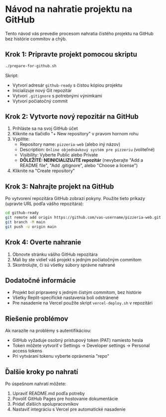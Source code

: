 # Návod na nahratie projektu na GitHub

Tento návod vás prevedie procesom nahratia čistého projektu na GitHub bez histórie commitov a chýb.

## Krok 1: Pripravte projekt pomocou skriptu

```bash
./prepare-for-github.sh
```

Skript:
- Vytvorí adresár `github-ready` s čistou kópiou projektu
- Inicializuje nový Git repozitár
- Vytvorí `.gitignore` s potrebnými výnimkami
- Vytvorí počiatočný commit

## Krok 2: Vytvorte nový repozitár na GitHub

1. Prihláste sa na svoj GitHub účet
2. Kliknite na tlačidlo "+ New repository" v pravom hornom rohu
3. Vyplňte:
   - Repository name: `pizzeria-web` (alebo iný názov)
   - Description: `Online objednávkový systém pre pizzeriu` (voliteľné)
   - Visibility: Vyberte Public alebo Private
   - **DÔLEŽITÉ: NEINICIALIZUJTE repozitár** (nevyberajte "Add a README file", "Add .gitignore", alebo "Choose a license")
4. Kliknite na "Create repository"

## Krok 3: Nahrajte projekt na GitHub

Po vytvorení repozitára GitHub zobrazí pokyny. Použite tieto príkazy (upravte URL podľa vášho repozitára):

```bash
cd github-ready
git remote add origin https://github.com/vas-username/pizzeria-web.git
git branch -M main
git push -u origin main
```

## Krok 4: Overte nahranie

1. Obnovte stránku vášho GitHub repozitára
2. Mali by ste vidieť váš projekt s jedným počiatočným commitom
3. Skontrolujte, či sú všetky súbory správne nahrané

## Dodatočné informácie

- Projekt bol pripravený s jedným čistým commitom, bez histórie
- Všetky Replit-specifické nastavenia boli odstránené
- Pre nasadenie na Vercel použite skript `vercel-deploy.sh` v repozitári

## Riešenie problémov

Ak narazíte na problémy s autentifikáciou:
- GitHub vyžaduje osobný prístupový token (PAT) namiesto hesla
- Token môžete vytvoriť v Settings -> Developer settings -> Personal access tokens
- Pri vytváraní tokenu vyberte oprávnenia "repo"

## Ďalšie kroky po nahratí

Po úspešnom nahratí môžete:
1. Upraviť README.md podľa potreby
2. Povoliť GitHub Pages pre hostovanie dokumentácie
3. Pridať ďalších spolupracovníkov
4. Nastaviť integráciu s Vercel pre automatické nasadenie